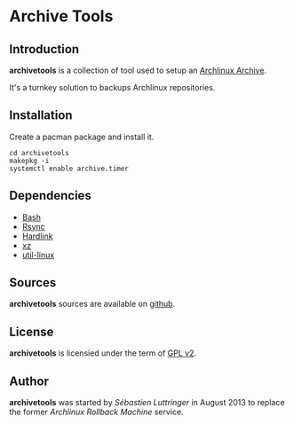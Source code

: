 Archive Tools
=============

Introduction
------------
**archivetools** is a collection of tool used to setup an [Archlinux Archive](https://wiki.archlinux.org/index.php/Arch_Linux_Archive).

It's a turnkey solution to backups Archlinux repositories.

Installation
------------
Create a pacman package and install it.

```
cd archivetools
makepkg -i
systemctl enable archive.timer
```

Dependencies
------------
- [Bash](http://www.gnu.org/software/bash/bash.html)
- [Rsync](http://rsync.samba.org/)
- [Hardlink](http://jak-linux.org/projects/hardlink/)
- [xz](http://tukaani.org/xz/)
- [util-linux](https://www.kernel.org/pub/linux/utils/util-linux/)

Sources
-------
**archivetools** sources are available on [github](https://github.com/seblu/archivetools/).

License
-------
**archivetools** is licensied under the term of [GPL v2](http://www.gnu.org/licenses/gpl-2.0.html).

Author
------
**archivetools** was started by *Sébastien Luttringer* in August 2013 to replace the former *Archlinux Rollback Machine* service.